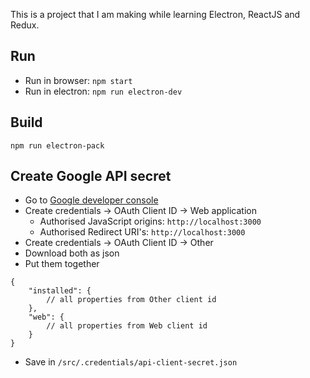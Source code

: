This is a project that I am making while learning Electron, ReactJS and Redux.

## Run
* Run in browser: `npm start`
* Run in electron: `npm run electron-dev`

## Build
`npm run electron-pack`

## Create Google API secret
* Go to [Google developer console](https://console.developers.google.com/apis/credentials)
* Create credentials -> OAuth Client ID -> Web application
    * Authorised JavaScript origins: `http://localhost:3000`
    * Authorised Redirect URI's: `http://localhost:3000`
* Create credentials -> OAuth Client ID -> Other
* Download both as json
* Put them together
```
{
    "installed": {
        // all properties from Other client id
    },
    "web": {
        // all properties from Web client id
    }
}
```
* Save in `/src/.credentials/api-client-secret.json`